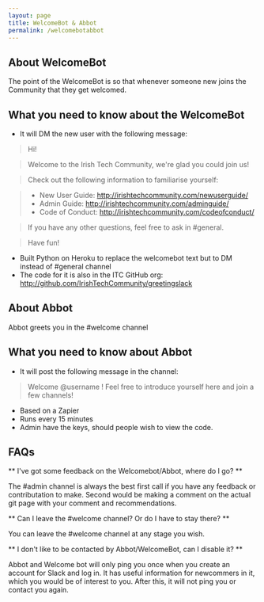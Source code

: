 ```yaml
---
layout: page
title: WelcomeBot & Abbot
permalink: /welcomebotabbot
---
```


## About WelcomeBot

The point of the WelcomeBot is so that whenever someone new joins the Community that they get welcomed. 

## What you need to know about the WelcomeBot

- It will DM the new user with the following message:

> Hi! 

> Welcome to the Irish Tech Community, we're glad you could join us! 

> Check out the following information to familiarise yourself:

> - New User Guide: http://irishtechcommunity.com/newuserguide/
> - Admin Guide: http://irishtechcommunity.com/adminguide/
> - Code of Conduct: http://irishtechcommunity.com/codeofconduct/

> If you have any other questions, feel free to ask in #general.

> Have fun!

- Built Python on Heroku to replace the welcomebot text but to DM instead of #general channel
- The code for it is also in the ITC GitHub org: http://github.com/IrishTechCommunity/greetingslack

## About Abbot

Abbot greets you in the #welcome channel

## What you need to know about Abbot

- It will post the following message in the channel:

> Welcome @username ! Feel free to introduce yourself here and join a few channels!

- Based on a Zapier
- Runs every 15 minutes
- Admin have the keys, should people wish to view the code.

## FAQs
 
** I've got some feedback on the Welcomebot/Abbot, where do I go? **

The #admin channel is always the best first call if you have any feedback or contributation to make. Second would be making a comment on the actual git page with your comment and recommendations. 

** Can I leave the #welcome channel? Or do I have to stay there? **

You can leave the #welcome channel at any stage you wish. 

** I don't like to be contacted by Abbot/WelcomeBot, can I disable it? **

Abbot and Welcome bot will only ping you once when you create an account for Slack and log in. It has useful information for newcommers in it, which you would be of interest to you. After this, it will not ping you or contact you again. 
